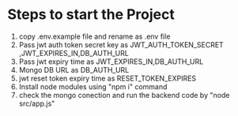 # Steps to start the Project

1) copy .env.example file and rename as .env file 
2) Pass jwt auth token secret key as  JWT_AUTH_TOKEN_SECRET ,JWT_EXPIRES_IN,DB_AUTH_URL
3) Pass jwt expiry time as  JWT_EXPIRES_IN,DB_AUTH_URL
4) Mongo DB URL  as DB_AUTH_URL
5) jwt reset token expiry time as RESET_TOKEN_EXPIRES
6) Install node modules using "npm i" command
7) check the mongo conection and run the backend code by "node src/app.js"